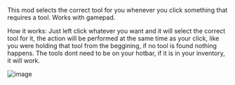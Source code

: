 This mod selects the correct tool for you whenever you click something that requires a tool.
Works with gamepad.

How it works: Just left click whatever you want and it will select the correct tool for it, the action will be performed at the same time as your click, like you were holding that tool from the beggining, if no tool is found nothing happens. 
The tools dont need to be on your hotbar, if it is in your inventory, it will work.

![image](https://github.com/Caua-Oliveira/StardewValley-AutomateToolSwap/assets/101019088/ced13bee-63be-4431-85d5-fc8ef4c8e1ad)
